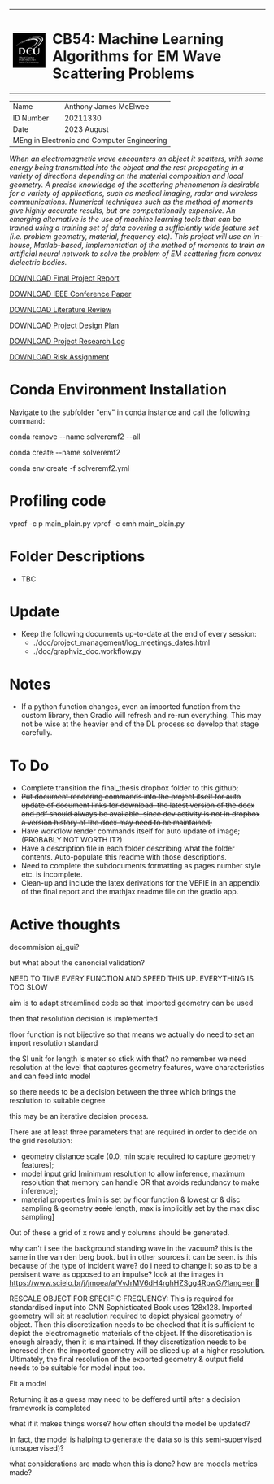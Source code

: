 <table>
    <tbody>
        <tr>
            <td colspan=1>
				<img id="DCUlogo" src="./media/Dublin_City_University_Logo.png" onerror="this.onerror=null; this.src='file/media/Dublin_City_University_Logo.png'">
			</td>
            <td colspan=1><h1>CB54: Machine Learning Algorithms for EM Wave Scattering Problems</h1></td>
		</tr>
        <tr>
    </tbody>
</table>
<table>
    <tbody>
            <td rowspan=1>Name</td>
            <td rowspan=1>Anthony James McElwee</td>
        </tr>
        <tr>
            <td rowspan=1>ID Number</td>
            <td rowspan=1>20211330</td>
		</tr>
        <tr>
            <td rowspan=1>Date</td>
            <td rowspan=1>2023 August</td>
		</tr>
        <tr>
            <td colspan=2>MEng in Electronic and Computer Engineering</td>
		</tr>
    </tbody>
</table>


*When an electromagnetic wave encounters an object it scatters, with some energy being transmitted into the object and the rest propagating in a variety of directions depending on the material composition and local geometry. A precise knowledge of the scattering phenomenon is desirable for a variety of applications, such as medical imaging, radar and wireless communications.  Numerical techniques such as the method of moments give highly accurate results, but are computationally expensive. An emerging alternative is the use of machine learning tools that can be trained using a training set of data covering a sufficiently wide feature set (i.e. problem geometry, material, frequency etc). This project will use an in-house, Matlab-based, implementation of the method of moments to train an artificial neural network to solve the problem of EM scattering from convex dielectric bodies.*


<!-- THIS WORKS ON GITHUB: just click on the actual files if using locally -->
[DOWNLOAD Final Project Report](AnthonyJamesMcElwee_20211330_FP.pdf)

[DOWNLOAD IEEE Conference Paper](AnthonyJamesMcElwee_20211330_IEEE_Paper.pdf)

[DOWNLOAD Literature Review](AnthonyJamesMcElwee_20211330_LR_Updated.pdf)

[DOWNLOAD Project Design Plan](AnthonyJamesMcElwee-20211330-PDP-signed.pdf)

[DOWNLOAD Project Research Log](AnthonyJamesMcElwee_20211330_PRL.pdf)

[DOWNLOAD Risk Assignment](AnthonyJamesMcElwee_20211330_RA.pdf)

# Conda Environment Installation
Navigate to the subfolder "env" in conda instance and call the following command:

conda remove --name solveremf2 --all

conda create --name solveremf2

conda env create -f solveremf2.yml

# Profiling code
vprof -c p main_plain.py
vprof -c cmh main_plain.py

# Folder Descriptions
* TBC

# Update
* Keep the following documents up-to-date at the end of every session:
	* ./doc/project_management/log_meetings_dates.html
	* ./doc/graphviz_doc.workflow.py

# Notes
* If a python function changes, even an imported function from the custom library, then Gradio will refresh and re-run everything. This may not be wise at the heavier end of the DL process so develop that stage carefully.

# To Do
* Complete transition the final_thesis dropbox folder to this github;
* ~~Put document rendering commands into the project itself for auto update of document links for download. the latest version of the docx and pdf should always be available. since dev activity is not in dropbox a version history of the docx may need to be maintained;~~
* Have workflow render commands itself for auto update of image; (PROBABLY NOT WORTH IT?)
* Have a description file in each folder describing what the folder contents. Auto-populate this readme with those descriptions.
* Need to complete the subdocuments formatting as pages number style etc. is incomplete.
* Clean-up and include the latex derivations for the VEFIE in an appendix of the final report and the mathjax readme file on the gradio app.

# Active thoughts
decommision aj_gui?

but what about the canoncial validation?

NEED TO TIME EVERY FUNCTION AND SPEED THIS UP. EVERYTHING IS TOO SLOW

aim is to adapt streamlined code so that imported geometry can be used

then that resolution decision is implemented

floor function is not bijective so that means we actually do need to set an import resolution standard

the SI unit for length is meter so stick with that? no remember we need resolution at the level that captures geometry features, wave characteristics and can feed into model

so there needs to be a decision between the three which brings the resolution to suitable degree

this may be an iterative decision process.

There are at least three parameters that are required in order to decide on the grid resolution:
* geometry distance scale (0.0, min scale required to capture geometry features];
* model input grid [minimum resolution to allow inference, maximum resolution that memory can handle OR that avoids redundancy to make inference];
* material properties [min is set by floor function & lowest cr & disc sampling & geometry ~~scale~~ length, max is implicitly set by the max disc sampling]

Out of these a grid of x rows and y columns should be generated.

why can't i see the background standing wave in the vacuum? this is the same in the van den berg book. but in other sources it can be seen. is this because of the type of incident wave? do i need to change it so as to be a persisent wave as opposed to an impulse? look at the images in https://www.scielo.br/j/jmoea/a/VvJrMV6dH4rghHZSgg4RpwG/?lang=en

RESCALE OBJECT FOR SPECIFIC FREQUENCY: This is required for standardised input into CNN Sophisticated Book uses 128x128. Imported geometry will sit at resolution required to depict physical geometry of object. Then this discretization needs to be checked that it is sufficient to depict the electromagnetic materials of the object. If the discretisation is enough already, then it is maintained. If they discretization needs to be incresed then the imported geometry will be sliced up at a higher resolution. Ultimately, the final resolution of the exported geometry & output field needs to be suitable for model input too.

Fit a model

Returning it as a guess may need to be deffered until after a decision framework is completed

what if it makes things worse? how often should the model be updated?

In fact, the model is halping to generate the data so is this semi-supervised (unsupervised)?

what considerations are made when this is done? how are models metrics made?
